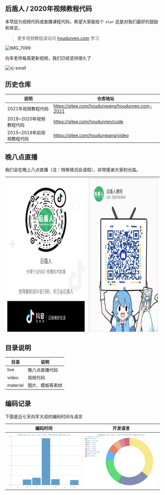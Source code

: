 ## 后盾人 / 2020年视频教程代码

本项目为视频代码或直播课程代码，希望大家能给个 `star` 这是对我们最好的鼓励和肯定。

> 更多视频教程请访问 [ houdunren.com](houdunren.com) 学习

![IMG_7099](./assets/IMG_7099.JPG)



向军老师每周更新视频，我们已经坚持很久了

![xj-small](./assets/xj-small.png)





## 历史仓库

| 说明                      | 仓库地址                                        |
| ------------------------- | ----------------------------------------------- |
| 2021年视频教程代码        | https://gitee.com/houdunwang/houdunren.com-2021 |
| 2019~2020年视频教程代码   | https://gitee.com/houdunren/code                |
| 2015~2018年前视频教程代码 | https://gitee.com/houdunwang/video              |



## 晚八点直播

我们会在晚上八点直播（注：特殊情况会请假），非常感谢大家的光临。

| <img src="./assets/抖音.png" alt="抖音" style="height:500px" /> | <img src="./assets/bilibli.jpg" alt="bilibli" style="height:500px" /> |
| ------------------------------------------------------------ | ------------------------------------------------------------ |



## 目录说明

| 目录     | 说明             |
| -------- | ---------------- |
| live     | 晚八点直播代码   |
| video    | 视频代码         |
| material | 图片、模板等素材 |



## 编码记录

下面是近七天向军大叔的编码时间与语言 

| **编码时间**                                                 | **开发语言**                                                 |
| ------------------------------------------------------------ | ------------------------------------------------------------ |
| <a href="https://wakatime.com"><img src="assets/0b04ec09-78ef-4aa5-8a51-7dda819d5d61-20210830231622537.png" /></a> | <a href="https://wakatime.com"><img src="assets/0e45f754-f3d8-4925-8e62-2e708ba2b64d.png" /></a> |

